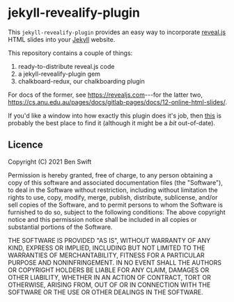 # jekyll-revealify-plugin

This `jekyll-revealify-plugin` provides an easy way to incorporate
[reveal.js](https://github.com/hakimel/reveal.js/) HTML slides into your
[Jekyll](https://jekyllrb.com) website.

This repository contains a couple of things:

1. ready-to-distribute reveal.js code
2. a jekyll-revealify-plugin gem
3. chalkboard-redux, our chalkboarding plugin

For docs of the former, see <https://revealjs.com>---for the latter two,
<https://cs.anu.edu.au/pages/docs/gitlab-pages/docs/12-online-html-slides/>.

If you'd like a window into how exactly this plugin does it's job, then
[this](https://benswift.me/blog/2018/09/28/another-reveal.js-plugin-for-jekyll/)
is probably the best place to find it (although it might be a _bit_
out-of-date).

## Licence

Copyright (C) 2021  Ben Swift

Permission is hereby granted, free of charge, to any person obtaining a copy
of this software and associated documentation files (the "Software"), to deal
in the Software without restriction, including without limitation the rights
to use, copy, modify, merge, publish, distribute, sublicense, and/or sell
copies of the Software, and to permit persons to whom the Software is
furnished to do so, subject to the following conditions:
The above copyright notice and this permission notice shall be included in
all copies or substantial portions of the Software.

THE SOFTWARE IS PROVIDED "AS IS", WITHOUT WARRANTY OF ANY KIND, EXPRESS OR
IMPLIED, INCLUDING BUT NOT LIMITED TO THE WARRANTIES OF MERCHANTABILITY,
FITNESS FOR A PARTICULAR PURPOSE AND NONINFRINGEMENT. IN NO EVENT SHALL THE
AUTHORS OR COPYRIGHT HOLDERS BE LIABLE FOR ANY CLAIM, DAMAGES OR OTHER
LIABILITY, WHETHER IN AN ACTION OF CONTRACT, TORT OR OTHERWISE, ARISING FROM,
OUT OF OR IN CONNECTION WITH THE SOFTWARE OR THE USE OR OTHER DEALINGS IN
THE SOFTWARE.
